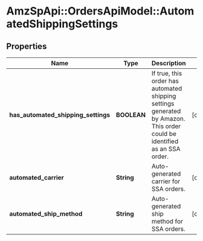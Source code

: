 # AmzSpApi::OrdersApiModel::AutomatedShippingSettings

## Properties
Name | Type | Description | Notes
------------ | ------------- | ------------- | -------------
**has_automated_shipping_settings** | **BOOLEAN** | If true, this order has automated shipping settings generated by Amazon. This order could be identified as an SSA order. | [optional] 
**automated_carrier** | **String** | Auto-generated carrier for SSA orders. | [optional] 
**automated_ship_method** | **String** | Auto-generated ship method for SSA orders. | [optional] 


